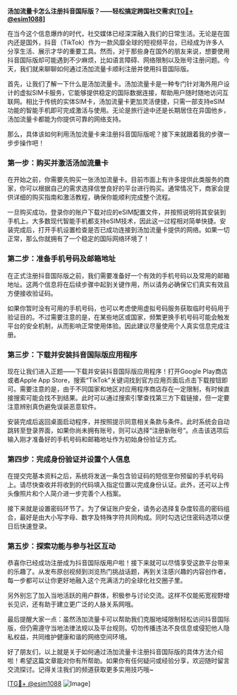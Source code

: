 **汤加流量卡怎么注册抖音国际版？——轻松搞定跨国社交需求[[TG💪+ @esim1088](https://t.me/s/esim1088)]**

在当今这个信息爆炸的时代，社交媒体已经深深融入我们的日常生活。无论是在国内还是国外，抖音（TikTok）作为一款风靡全球的短视频平台，已经成为许多人分享生活、展示才华的重要工具。然而，对于那些身在国外的朋友来说，想要使用抖音国际版却可能遇到不少麻烦，比如语言障碍、网络限制以及账号注册问题。今天，我们就来聊聊如何通过汤加流量卡顺利注册并使用抖音国际版。

首先，让我们了解一下什么是汤加流量卡。汤加流量卡是一种专门针对海外用户设计的虚拟SIM卡服务，它能够提供稳定的国际数据连接，帮助用户随时随地访问互联网。相比于传统的实体SIM卡，汤加流量卡更加灵活便捷，只需一部支持eSIM功能的智能手机即可完成激活与使用。无论是旅行途中还是长期居住在异国他乡，汤加流量卡都能为你提供可靠的网络支持。

那么，具体该如何利用汤加流量卡来注册抖音国际版呢？接下来就跟着我的步骤一步步操作吧！

### 第一步：购买并激活汤加流量卡

在开始之前，你需要先购买一张汤加流量卡。目前市面上有许多提供此类服务的商家，你可以根据自己的需求选择信誉良好的平台进行购买。通常情况下，商家会提供详细的购买指南和激活教程，确保你能顺利完成整个流程。

一旦购买成功，登录你的账户下载对应的eSIM配置文件，并按照说明将其安装到手机上。大多数现代智能手机都支持eSIM技术，因此这一过程相对简单快捷。安装完成后，打开手机设置检查是否已成功连接到汤加流量卡提供的网络。如果一切正常，那么你就拥有了一个稳定的国际网络环境了！

### 第二步：准备手机号码及邮箱地址

在正式注册抖音国际版之前，我们需要准备好一个有效的手机号码以及常用的邮箱地址。这两个信息将在后续步骤中起到关键作用，所以请务必确保它们真实有效且方便接收验证码。

如果你暂时没有可用的手机号码，也可以考虑使用虚拟号码服务获取临时号码用于验证目的。不过需要注意的是，在某些地区或国家，频繁更换手机号码可能会触发平台的安全机制，从而影响正常使用体验。因此建议尽量使用个人真实信息完成注册。

### 第三步：下载并安装抖音国际版应用程序

现在让我们进入正题——下载并安装抖音国际版应用程序！打开Google Play商店或者Apple App Store，搜索“TikTok”关键词找到官方应用页面后点击下载按钮即可。需要注意的是，由于不同国家和地区对应用程序商店存在一定限制，有时候直接搜索可能会找不到结果。此时可以通过搜索引擎查找第三方下载链接，但一定要注意辨别真伪避免误装恶意软件。

安装完成后返回桌面启动程序，并按照提示同意相关条款与条件。此时系统会自动跳转至登录界面，如果你尚未拥有账号，则可以选择“注册新账号”。点击该选项后输入刚才准备好的手机号码和邮箱地址作为初始身份验证方式。

### 第四步：完成身份验证并设置个人信息

在提交完基本资料之后，系统将发送一条包含验证码的短信至你预留的手机号码上。请尽快查收并将收到的代码填入指定位置以完成身份认证。此外，还可以上传头像照片和个人简介进一步完善个人档案。

接下来就是设置密码环节了。为了保证账户安全，请务必选择复杂度较高的密码组合，最好是由大小写字母、数字及特殊字符共同构成。同时勾选记住密码选项以便日后快速登录。

### 第五步：探索功能与参与社区互动

恭喜你已经成功注册成为抖音国际版用户啦！接下来就可以尽情享受这款平台带来的乐趣了。从发布原创视频到浏览热门挑战话题，再到关注感兴趣的内容创作者，每一步都可以让你更好地融入这个充满活力的全球化社交圈子里。

另外别忘了加入当地活跃的用户群体，积极参与讨论交流。这样不仅能拓宽视野增长见识，还有助于建立更广泛的人脉关系网哦。

最后提醒大家一点：虽然汤加流量卡可以帮助我们克服地域限制轻松访问抖音国际版，但仍需遵守当地法律法规以及平台规则。切勿传播违法不良信息或侵犯他人隐私权益，共同维护健康和谐的网络空间环境。

好了朋友们，以上就是关于如何通过汤加流量卡注册抖音国际版的具体方法介绍啦！希望这篇文章能对你有所帮助。如果你有任何疑问或经验分享，欢迎随时留言交流探讨。记得关注我们的频道获取更多实用技巧哦~

[[TG💪+ @esim1088](https://t.me/s/esim1088) ![Image](https://i.postimg.cc/4NQfJmqS/Snipaste-2025-05-13-00-14-12.png)]
